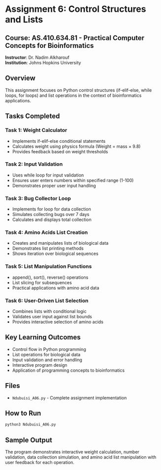# Assignment 6: Control Structures and Lists

## Course: AS.410.634.81 - Practical Computer Concepts for Bioinformatics
**Instructor**: Dr. Nadim Alkharouf  
**Institution**: Johns Hopkins University

## Overview
This assignment focuses on Python control structures (if-elif-else, while loops, for loops) and list operations in the context of bioinformatics applications.

## Tasks Completed

### Task 1: Weight Calculator
- Implements if-elif-else conditional statements
- Calculates weight using physics formula (Weight = mass × 9.8)
- Provides feedback based on weight thresholds

### Task 2: Input Validation
- Uses while loop for input validation
- Ensures user enters numbers within specified range (1-100)
- Demonstrates proper user input handling

### Task 3: Bug Collector Loop
- Implements for loop for data collection
- Simulates collecting bugs over 7 days
- Calculates and displays total collection

### Task 4: Amino Acids List Creation
- Creates and manipulates lists of biological data
- Demonstrates list printing methods
- Shows iteration over biological sequences

### Task 5: List Manipulation Functions
- append(), sort(), reverse() operations
- List slicing for subsequences
- Practical applications with amino acid data

### Task 6: User-Driven List Selection
- Combines lists with conditional logic
- Validates user input against list bounds
- Provides interactive selection of amino acids

## Key Learning Outcomes
- Control flow in Python programming
- List operations for biological data
- Input validation and error handling
- Interactive program design
- Application of programming concepts to bioinformatics

## Files
- `Ndubuisi_A06.py` - Complete assignment implementation

## How to Run
```bash
python3 Ndubuisi_A06.py
```

## Sample Output
The program demonstrates interactive weight calculation, number validation, data collection simulation, and amino acid list manipulation with user feedback for each operation.